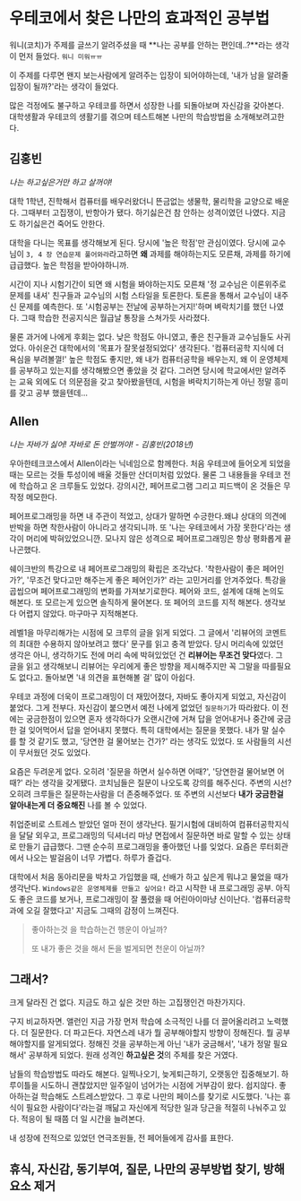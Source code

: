 # 우테코에서 찾은 나만의 효과적인 공부법

워니(코치)가 주제를 글쓰기 알려주셨을 때 **나는 공부를 안하는 편인데..?**라는 생각이  먼저 들었다.  `워니 미워ㅠㅠ`

이 주제를 다루면 왠지 보는사람에게 알려주는 입장이 되어야하는데, '내가 남을 알려줄 입장이 될까?'라는 생각이 들었다.

많은 걱정에도 불구하고 우테코를 하면서 성장한 나를 되돌아보며 자신감을 갖아본다. 대학생활과 우테코의 생활기를 겪으며 테스트해본 나만의 학습방법을 소개해보려고한다.  



## 김홍빈

*나는 하고싶은거만 하고 살꺼야!*

대학 1학년,  진학해서 컴퓨터를 배우러왔더니 뜬금없는 생물학, 물리학을 교양으로 배운다.  그때부터 고집쟁이, 반항아가 됐다. 하기싫은건 참 안하는 성격이였던 나였다. 지금도 하기싫은건 죽어도 안한다. 

대학을 다니는 목표를 생각해보게 된다. 당시에 '높은 학점'만 관심이였다. 당시에 교수님이 `3, 4 장 연습문제 풀어와라`라고하면 **왜** 과제를 해야하는지도 모른채, 과제를 하기에 급급했다. 높은 학점을 받아야하니까. 

시간이 지나 시험기간이 되면 왜 시험을 봐야하는지도 모른채 '정 교수님은 이론위주로 문제를 내셔' 친구들과 교수님의 시험 스타일을 토론한다. 토론을 통해서 교수님이 내주신 문제를 예측한다. 또 '시험공부는 전날에 공부하는거지!'하며 벼락치기를 했던 나였다. 그때 학습한 전공지식은 월급날 통장을 스쳐가듯 사라졌다.

물론 과거에 나에게 후회는 없다. 낮은 학점도 아니였고, 좋은 친구들과 교수님들도 사귀었다.  아쉬운건  대학에서의 '목표가 잘못설정되었다' 생각된다. '컴퓨터공학 지식에 더 욕심을 부려볼껄!' 높은 학점도 좋지만, 왜 내가 컴퓨터공학을 배우는지, 왜 이 운영체제를 공부하고 있는지를 생각해봤으면 좋았을 것 같다. 그러면 당시에 학교에서만 알려주는 교육 외에도 더 의문점을 갖고 찾아봤을텐데, 시험을 벼락치기하는게 아닌 정말 흥미를 갖고 공부 했을텐데...



## Allen

*나는 자바가 싫어! 자바로 돈 안벌꺼야! - 김홍빈(2018년)*

우아한테크코스에서 Allen이라는 닉네임으로 함께한다. 처음 우테코에 들어오게 되었을때는 모르는 것들 투성이에 배울 것들만 산더미처럼 있었다. 물론 그 내용들을 우테코 전에 학습하고 온 크루들도 있었다. 강의시간, 페어프로그램 그리고 피드백이 온 것들은 무작정 메모한다.

페어프로그래밍을 하면 내 주관이 적었고, 상대가 말하면 수긍한다.왜냐 상대의 의견에 반박을 하면 착한사람이 아니라고 생각되니까. 또 '나는 우테코에서 가장 못한다'라는 생각이 머리에 박혀있었으니깐. 모나지 않은 성격으로 페어프로그래밍은 항상 평화롭게 끝나곤했다.

쉐이크반의 특강으로 내 페어프로그래밍의 확립은 조각났다. '착한사람이 좋은 페어인가?', '무조건 맞다고만 해주는게 좋은 페어인가?' 라는 고민거리를 안겨주었다. 특강을 곱씹으며 페어프로그래밍의 변화를 가져보기로한다. 페어와 코드, 설계에 대해 논의도 해본다. 또 모르는게 있으면 솔직하게 물어본다. 또 페어의 코드를 지적 해본다. 생각보다 어렵지 않았다. 마구마구 지적해본다.

레벨1을 마무리해가는 시점에 모 크루의 글을 읽게 되었다. 그 글에서 '리뷰어의 코멘트의 최대한 수용하지 않아보려고 했다' 문구를 읽고 충격 받았다. 당시 머리속에 있었던 생각은 아니, 생각하기도 전에 머리 속에 박혀있었던 건 **리뷰어는 무조건 맞다**였다. 그 글을 읽고 생각해보니 리뷰어는 우리에게 좋은 방향을 제시해주지만 꼭 그말을 따를필요도 없다고. 돌아보면 '내 의견을 표현해볼 걸' 많이 아쉽다. 

우테코 과정에 더욱이 프로그래밍이 더 재밌어졌다, 자바도 좋아지게 되었고, 자신감이 붙었다.  그게 전부다. 자신감이 붙으면서 예전 나에게 없었던 `질문하기`가 따라왔다. 이 전에는 궁금한점이 있으면 혼자 생각하다가 오랜시간에 거쳐 답을 얻어내거나 중간에 궁금한 걸 잊어먹어서 답을 얻어내지 못했다. 특히 대학에서는 질문을 못했다. 내가 말 실수를 할 것 같기도 했고, '당연한 걸 물어보는 건가?' 라는 생각도 있었다. 또 사람들의 시선이 무서웠던 것도 있었다.

요즘은 두려운게 없다. 오히려 '질문을 하면서 실수하면 어때?', '당연한걸 물어보면 어때?' 라는 생각을 갖게됐다. 코치님들은 질문이 나오도록 강의를 해주신다. 주변의 시선? 오히려 크루들은 질문하는사람을 더 존중해주었다. 또 주변의 시선보다 **내가 궁금한걸 알아내는게 더 중요해진** 나를 볼 수 있었다.

취업준비로 스트레스 받았던 얼마 전이 생각난다. 필기시험에 대비하여 컴퓨터공학지식을 달달 외우고, 프로그래밍의 딕셔너리 마냥 면접에서 질문하면 바로 말할 수 있는 상태로 만들기 급급했다.  그땐  순수히 프로그래밍을 좋아했던 나를 잊었다. 요즘은 루터회관에서 나오는 발걸음이 너무 가볍다. 하루가 즐겁다.


대학에서 처음 동아리문을 박차고 가입했을 때, 선배가 하고 싶은게 뭐냐고 물었을 때가 생각난다. `Windows같은 운영체제를 만들고 싶어요!` 라고 시작한 내 프로그래밍 공부. 아직도 좋은 코드를 보거나, 프로그래밍이 잘 풀렸을 때 어린아이마냥 신이난다. '컴퓨터공학과에 오길 잘했다고' 지금도 그때의 감정이 느껴진다. 

> 좋아하는것 을 학습하는건 행운이 아닐까?
>
> 또 내가 좋은 것을 해서 돈을 벌게되면 천운이 아닐까?



## 그래서? 

크게 달라진 건 없다. 지금도 하고 싶은 것만 하는 고집쟁인건 마찬가지다.

구지 비교하자면. 앨런인 지금 가장 먼저 학습에 소극적인 나를 더 끌어올리려고 노력했다. 더 질문한다. 더 파고든다. 자연스레 내가 뭘 공부해야할지 방향이 정해진다. 뭘 공부해야할지를 알게되었다. 정해진 것을 공부하는게 아닌 '내가 궁금해서', '내가 정말 필요해서' 공부하게 되었다. 원래 성격인 **하고싶은 것**의 주체를 찾은 거였다.

남들의 학습방법도 따라도 해본다. 일찍나오기, 늦게퇴근하기, 오랫동안 집중해보기. 하루이틀을 시도하니 괜찮았지만 일주일이 넘어가는 시점에 거부감이 왔다. 쉽지않다. 좋아하는걸 학습해도 스트레스받았다.  그 후로 나만의 페이스를 찾기로 시도했다. '나는 휴식이 필요한 사람이다'라는걸 깨닮고 자신에게 적당한 일과 당근을 적절히 나눠주고 있다. 적응이 될 때쯤 더 일 시간을 늘려본다.





내 성장에 전적으로 있었던 연극조원들, 전 페어들에게 감사를 표한다.



## 휴식, 자신감, 동기부여, 질문, 나만의 공부방법 찾기, 방해요소 제거

